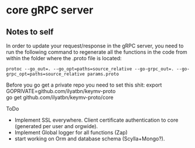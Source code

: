 # core gRPC server

## Notes to self  

In order to update your request/response in the gRPC server, you need to run the following command to regenerate all the functions in the code from within the folder where the .proto file is located:

```
protoc --go_out=. --go_opt=paths=source_relative --go-grpc_out=. --go-grpc_opt=paths=source_relative params.proto 
```

Before you go get a private repo you need to set this shit:
export GOPRIVATE=github.com/ilyatbn/keymv-proto  
go get github.com/ilyatbn/keymv-proto/core



ToDo
- Implement SSL everywhere. Client certificate authentication to core (generated per user and orgwide).
- Implement Global logger for all functions (Zap)
- start working on Orm and database schema (Scylla+Mongo?).